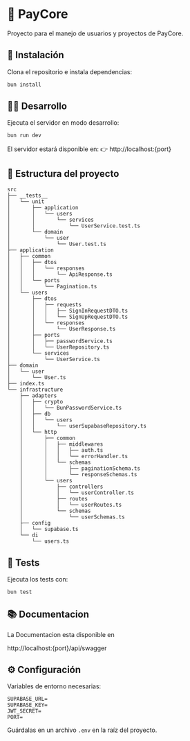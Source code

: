# 🤑 PayCore

Proyecto para el manejo de usuarios y proyectos de PayCore.

## 🚀 Instalación

Clona el repositorio e instala dependencias:

```bash
bun install
```

## 🧑‍💻 Desarrollo

Ejecuta el servidor en modo desarrollo:

```bash
bun run dev
```

El servidor estará disponible en:
👉 http://localhost:{port}

## 🧱 Estructura del proyecto

```
src
├── __tests__
│   └── unit
│       ├── application
│       │   └── users
│       │       └── services
│       │           └── UserService.test.ts
│       └── domain
│           └── user
│               └── User.test.ts
├── application
│   ├── common
│   │   ├── dtos
│   │   │   └── responses
│   │   │       └── ApiResponse.ts
│   │   └── ports
│   │       └── Pagination.ts
│   └── users
│       ├── dtos
│       │   ├── requests
│       │   │   ├── SignInRequestDTO.ts
│       │   │   └── SignUpRequestDTO.ts
│       │   └── responses
│       │       └── UserResponse.ts
│       ├── ports
│       │   ├── passwordService.ts
│       │   └── UserRepository.ts
│       └── services
│           └── UserService.ts
├── domain
│   └── user
│       └── User.ts
├── index.ts
└── infrastructure
    ├── adapters
    │   ├── crypto
    │   │   └── BunPasswordService.ts
    │   ├── db
    │   │   └── users
    │   │       └── userSupabaseRepository.ts
    │   └── http
    │       ├── common
    │       │   ├── middlewares
    │       │   │   ├── auth.ts
    │       │   │   └── errorHandler.ts
    │       │   └── schemas
    │       │       ├── paginationSchema.ts
    │       │       └── responseSchemas.ts
    │       └── users
    │           ├── controllers
    │           │   └── userController.ts
    │           ├── routes
    │           │   └── userRoutes.ts
    │           └── schemas
    │               └── userSchemas.ts
    ├── config
    │   └── supabase.ts
    └── di
        └── users.ts
```

## 🧪 Tests

Ejecuta los tests con:

```bash
bun test
```

## 📚 Documentacion

La Documentacion esta disponible en

http://localhost:{port}/api/swagger

## ⚙️ Configuración

Variables de entorno necesarias:

```env
SUPABASE_URL=
SUPABASE_KEY=
JWT_SECRET=
PORT=
```

Guárdalas en un archivo `.env` en la raíz del proyecto.